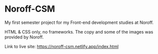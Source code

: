 # Noroff-CSM
 
My first semester project for my Front-end development studies at Noroff. 

HTML & CSS only, no frameworks. The copy and some of the images was provided by Noroff. 

Link to live site: https://noroff-csm.netlify.app/index.html